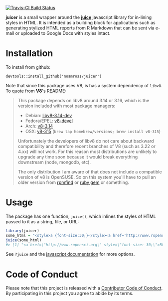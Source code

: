 <!-- README.md is generated from README.Rmd. Please edit that file -->
[![Travis-CI Build Status](https://travis-ci.org/noamross/juicer.svg?branch=master)](https://travis-ci.org/noamross/juicer)

**juicer** is a small wrapper around the **[juice](https://github.com/Automattic/juice)** javascript library for in-lining styles in HTML. It is intended as a building block for applications such as generating stylized HTML reports from R Markdown that can be sent via e-mail or uploaded to Google Docs with styles intact.

Installation
============

To install from github:

    devtools::install_github('noamross/juicer')

Note that since this package uses V8, is has a system dependency of `libv8`. To quote from **V8**'s README:

> This package depends on libv8 around 3.14 or 3.16, which is the version included with most package managers:
>
> -   Debian: [libv8-3.14-dev](https://packages.debian.org/sid/libv8-3.14-dev)
> -   Fedora/EPEL: [v8-devel](https://apps.fedoraproject.org/packages/v8-devel)
> -   Arch: [v8-3.14](https://aur.archlinux.org/packages/v8-3.14/)
> -   OSX: [v8-315](https://github.com/Homebrew/homebrew-versions/blob/master/v8-315.rb) (`brew tap homebrew/versions; brew install v8-315`)
>
> Unfortunately the developers of libv8 do not care about backward compatibility and therefore recent branches of V8 (such as 3.22 or 4.xx) will not work. For this reason most distributions are unlikely to upgrade any time soon because it would break everything downstream (node, mongodb, etc).
>
> The only distribution I am aware of that does not include a compatible version of v8 is OpenSUSE. So on this system you'll have to pull an older version from [rpmfind](http://www.rpmfind.net/linux/rpm2html/search.php?query=v8&system=opensuse) or [ruby gem](https://rubygems.org/gems/libv8/versions/3.16.14.7) or something.

Usage
=====

The package has one function, `juice()`, which inlines the styles of HTML passed to it as a string, file, or URL:

``` r
library(juicer)
some_html = "<style>a {font-size:30;}</style><a href='http://www.ropensci.org'>ROpenSci</a>"
juice(some_html)
#> [1] "<a href=\"http://www.ropensci.org\" style=\"font-size: 30;\">ROpenSci</a>"
```

See `?juice` and the [javascript documentation](https://github.com/Automattic/juice) for more options.

Code of Conduct
===============

Please note that this project is released with a [Contributor Code of Conduct](CONDUCT.md). By participating in this project you agree to abide by its terms.
